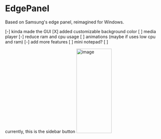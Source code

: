 # EdgePanel


Based on Samsung's edge panel, reimagined for Windows.



[-] kinda made the GUI
[X] added customizable background color
[ ] media player
[-] reduce ram and cpu usage
[ ] animations (maybe if uses low cpu and ram)
[-] add more features
[ ] mini notepad? 
[ ] 


 currently, this is the sidebar button 
 <img width="115" height="277" alt="image" src="https://github.com/user-attachments/assets/a7d1915d-3dba-4c42-8208-7a5f8abbd792" />
